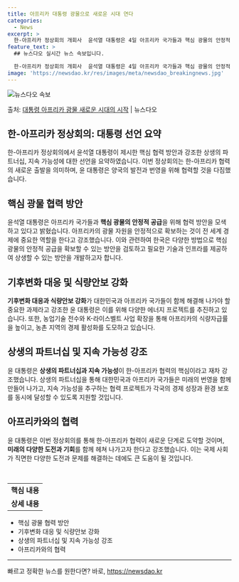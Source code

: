 ```yaml
---
title: 아프리카 대통령 광물으로 새로운 시대 연다
categories:
  - News
excerpt: >
  한-아프리카 정상회의 개회사  윤석열 대통령은 4일 아프리카 국가들과 핵심 광물의 안정적 공급 협력 방안을 …
feature_text: >
  ## 뉴스다오 실시간 뉴스 속보입니다.

  한-아프리카 정상회의 개회사  윤석열 대통령은 4일 아프리카 국가들과 핵심 광물의 안정적 공급 협력 방안을 …
image: 'https://newsdao.kr/res/images/meta/newsdao_breakingnews.jpg'
---
```


![뉴스다오 속보](https://newsdao.kr/res/images/meta/newsdao_breakingnews.jpg)

<p>출처: <a href="https://newsdao.kr/4081" rel="dofollow">대통령 아프리카 광물 새로운 시대의 시작</a> | 뉴스다오</p>

<h2 data-ke-size="size26">한-아프리카 정상회의: 대통령 선언 요약</h2>
<p data-ke-size="size16">한-아프리카 정상회의에서 윤석열 대통령이 제시한 핵심 협력 방안과 강조한 상생의 파트너십, 지속 가능성에 대한 선언을 요약하였습니다. 이번 정상회의는 한-아프리카 협력의 새로운 출발을 의미하며, 윤 대통령은 양국의 발전과 번영을 위해 협력할 것을 다짐했습니다.</p>

<h2 data-ke-size="size26">핵심 광물 협력 방안</h2>
<p data-ke-size="size16">윤석열 대통령은 아프리카 국가들과 <b>핵심 광물의 안정적 공급</b>을 위해 협력 방안을 모색하고 있다고 밝혔습니다. 아프리카의 광물 자원을 안정적으로 확보하는 것이 전 세계 경제에 중요한 역할을 한다고 강조했습니다. 이와 관련하여 한국은 다양한 방법으로 핵심 광물의 안정적 공급을 확보할 수 있는 방안을 검토하고 필요한 기술과 인프라를 제공하여 상생할 수 있는 방안을 개발하고자 합니다.</p>

<h2 data-ke-size="size26">기후변화 대응 및 식량안보 강화</h2>
<p data-ke-size="size16"><b>기후변화 대응과 식량안보 강화</b>가 대한민국과 아프리카 국가들이 함께 해결해 나가야 할 중요한 과제라고 강조한 윤 대통령은 이를 위해 다양한 에너지 프로젝트를 추진하고 있습니다. 또한, 농업기술 전수와 K-라이스벨트 사업 확장을 통해 아프리카의 식량자급률을 높이고, 농촌 지역의 경제 활성화를 도모하고 있습니다.</p>

<h2 data-ke-size="size26">상생의 파트너십 및 지속 가능성 강조</h2>
<p data-ke-size="size16">윤 대통령은 <b>상생의 파트너십과 지속 가능성</b>이 한-아프리카 협력의 핵심이라고 재차 강조했습니다. 상생의 파트너십을 통해 대한민국과 아프리카 국가들은 미래의 번영을 함께 만들어 나가고, 지속 가능성을 추구하는 협력 프로젝트가 각국의 경제 성장과 환경 보호를 동시에 달성할 수 있도록 지원할 것입니다.</p>

<h2 data-ke-size="size26">아프리카와의 협력</h2>
<p data-ke-size="size16">윤 대통령은 이번 정상회의를 통해 한-아프리카 협력이 새로운 단계로 도약할 것이며, <b>미래의 다양한 도전과 기회</b>를 함께 헤쳐 나가고자 한다고 강조했습니다. 이는 국제 사회가 직면한 다양한 도전과 문제를 해결하는 데에도 큰 도움이 될 것입니다.</p>

<p data-ke-size="size16">&nbsp;</p>
<table>
	<tbody>
		<tr>
			<td style="text-align: center; height: 17px;"><b>핵심 내용</b></td>
		</tr>
		<tr>
			<td style="text-align: center; height: 17px;"><b>상세 내용</b></td>
		</tr>
	</tbody>
</table>
<ul>
	<li>핵심 광물 협력 방안</li>
	<li>기후변화 대응 및 식량안보 강화</li>
	<li>상생의 파트너십 및 지속 가능성 강조</li>
	<li>아프리카와의 협력</li>
</ul>
<hr> 

빠르고 정확한 뉴스를 원한다면? 바로, <a href="https://newsdao.kr" rel="dofollow">https://newsdao.kr</a>


